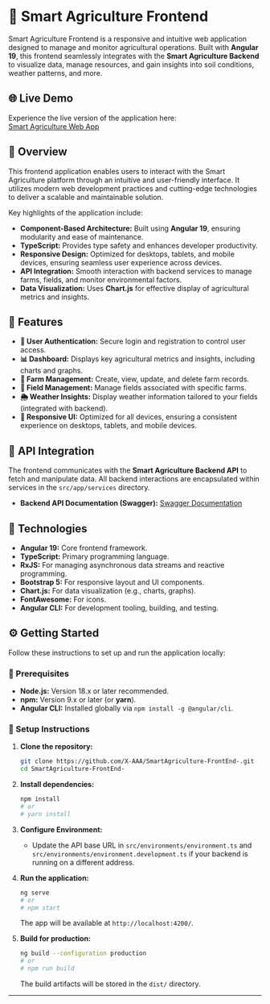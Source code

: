 # 🌿 Smart Agriculture Frontend

Smart Agriculture Frontend is a responsive and intuitive web application designed to manage and monitor agricultural operations. Built with **Angular 19**, this frontend seamlessly integrates with the **Smart Agriculture Backend** to visualize data, manage resources, and gain insights into soil conditions, weather patterns, and more.



## 🌐 Live Demo

Experience the live version of the application here:  
[Smart Agriculture Web App](https://smartagriculturee.netlify.app/)




## 🧠 Overview

This frontend application enables users to interact with the Smart Agriculture platform through an intuitive and user-friendly interface. It utilizes modern web development practices and cutting-edge technologies to deliver a scalable and maintainable solution.

Key highlights of the application include:

- **Component-Based Architecture:** Built using **Angular 19**, ensuring modularity and ease of maintenance.
- **TypeScript:** Provides type safety and enhances developer productivity.
- **Responsive Design:** Optimized for desktops, tablets, and mobile devices, ensuring seamless user experience across devices.
- **API Integration:** Smooth interaction with backend services to manage farms, fields, and monitor environmental factors.
- **Data Visualization:** Uses **Chart.js** for effective display of agricultural metrics and insights.




## 🚀 Features

- **🔑 User Authentication:** Secure login and registration to control user access.  
- **📊 Dashboard:** Displays key agricultural metrics and insights, including charts and graphs.  
- **🌱 Farm Management:** Create, view, update, and delete farm records.  
- **🌾 Field Management:** Manage fields associated with specific farms.  
- **🌦️ Weather Insights:** Display weather information tailored to your fields (integrated with backend).  
- **📱 Responsive UI:** Optimized for all devices, ensuring a consistent experience on desktops, tablets, and mobile devices.



## 🔗 API Integration

The frontend communicates with the **Smart Agriculture Backend API** to fetch and manipulate data. All backend interactions are encapsulated within services in the `src/app/services` directory.

- **Backend API Documentation (Swagger):** [Swagger Documentation](https://smartagriculture-api-dev-gkbkhpc9cqaretc3.israelcentral-01.azurewebsites.net/swagger/index.html)

## 🧰 Technologies

- **Angular 19:** Core frontend framework.
- **TypeScript:** Primary programming language.
- **RxJS:** For managing asynchronous data streams and reactive programming.
- **Bootstrap 5:** For responsive layout and UI components.
- **Chart.js:** For data visualization (e.g., charts, graphs).
- **FontAwesome:** For icons.
- **Angular CLI:** For development tooling, building, and testing.

## ⚙️ Getting Started

Follow these instructions to set up and run the application locally:

### 📝 Prerequisites

- **Node.js:** Version 18.x or later recommended.
- **npm:** Version 9.x or later (or **yarn**).
- **Angular CLI:** Installed globally via `npm install -g @angular/cli`.

### 🔧 Setup Instructions

1. **Clone the repository:**
    ```bash
    git clone https://github.com/X-AAA/SmartAgriculture-FrontEnd-.git
    cd SmartAgriculture-FrontEnd-
    ```

2. **Install dependencies:**
    ```bash
    npm install
    # or
    # yarn install
    ```

3. **Configure Environment:**
    - Update the API base URL in `src/environments/environment.ts` and `src/environments/environment.development.ts` if your backend is running on a different address.

4. **Run the application:**
    ```bash
    ng serve
    # or
    # npm start
    ```
    The app will be available at `http://localhost:4200/`.

5. **Build for production:**
    ```bash
    ng build --configuration production
    # or
    # npm run build
    ```
    The build artifacts will be stored in the `dist/` directory.

---

